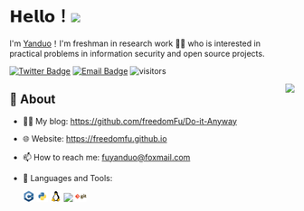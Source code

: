 # 𝗛𝗲𝗹𝗹𝗼！<img src="https://user-images.githubusercontent.com/5679180/79618120-0daffb80-80be-11ea-819e-d2b0fa904d07.gif" width="27px"> 

I'm [Yanduo](https://github.com/freedomFu)！I'm freshman in research work 🧑‍🎓 who is interested in practical problems in information security and open source projects.

[![Twitter Badge](https://img.shields.io/badge/-Twitter-1da1f2?style=flat-square&labelColor=1da1f2&logo=twitter&logoColor=white&link=https://twitter.com/Yaronzz)](https://twitter.com/YanduoF)
[![Email Badge](https://img.shields.io/badge/-Email-c14438?style=flat-square&logo=Gmail&logoColor=white&link=mailto:fuyanduo@foxmail.com)](mailto:fuyanduo@foxmail.com)
![visitors](https://visitor-badge.laobi.icu/badge?page_id=freedomfu)

<img align="right" src="https://github-readme-stats.vercel.app/api?username=freedomFu&show_icons=true&hide_border=true">

## 🧐 About

- 👨‍💻 My blog: https://github.com/freedomFu/Do-it-Anyway
- 🌐 Website: https://freedomfu.github.io
- 📫 How to reach me: fuyanduo@foxmail.com
- 🌱 Languages and Tools: 

    <div>
        <code><img height="20" src="https://raw.githubusercontent.com/github/explore/80688e429a7d4ef2fca1e82350fe8e3517d3494d/topics/cpp/cpp.png"></code>
        <code><img height="20" src="https://raw.githubusercontent.com/github/explore/80688e429a7d4ef2fca1e82350fe8e3517d3494d/topics/python/python.png"></code>
        <code><img height="20" src="https://raw.githubusercontent.com/github/explore/80688e429a7d4ef2fca1e82350fe8e3517d3494d/topics/linux/linux.png"></code>
        <code><img height="20" src="https://cdn.svgporn.com/logos/visual-studio-code.svg"></code>
        <code><img height="20" src="https://raw.githubusercontent.com/github/explore/80688e429a7d4ef2fca1e82350fe8e3517d3494d/topics/git/git.png"></code>
    </div>
